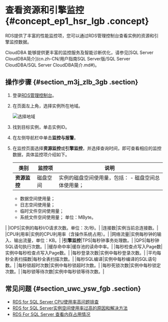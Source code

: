 # 查看资源和引擎监控 {#concept_ep1_hsr_lgb .concept}

RDS提供了丰富的性能监控项，您可以通过RDS管理控制台查看实例的资源和引擎监控数据。

CloudDBA 能够提供更丰富的监控服务及智能诊断优化，请参见[SQL Server CloudDBA简介](cn.zh-CN/用户指南SQL Server版/SQL Server CloudDBA/SQL Server CloudDBA简介.md#)。

## 操作步骤 {#section_m3j_zlb_3gb .section}

1.  登录[RDS管理控制台](https://rds.console.aliyun.com/)。
2.  在页面左上角，选择实例所在地域。

    ![选择地域](http://static-aliyun-doc.oss-cn-hangzhou.aliyuncs.com/assets/img/7814/154752207336543_zh-CN.png)

3.  找到目标实例，单击实例ID。
4.  在左侧导航栏中单击**监控与报警**。
5.  在监控页面选择**资源监控**或**引擎监控**，并选择查询时间，即可查看相应的监控数据，具体监控项介绍如下。

    |类别|监控项|说明|
    |--|---|--|
    |**资源监控**|磁盘空间|实例的磁盘空间使用量，包括：    -   磁盘空间总体使用量；
    -   数据空间使用量；
    -   日志空间使用量；
    -   临时文件空间使用量；
    -   系统文件空间使用量；
单位：MByte。

|
    |IOPS|实例的每秒I/O请求次数。单位：次/秒。|
    |连接数|实例当前总连接数。|
    |CPU利用率|实例的CPU利用率（含操作系统占用）。|
    |网络流量|实例每秒钟的输入、输出流量，单位：KB。|
    |**引擎监控**|TPS|每秒钟事务处理数。|
    |QPS|每秒钟SQL语句执行次数。|
    |缓存命中率|缓存池的读命中率。|
    |每秒检查点写入Page数|实例中每秒检查点写入Page数。|
    |每秒登录次数|实例中每秒登录次数。|
    |平均每秒全表扫描数|每秒全表扫描次数。|
    |每秒SQL编译|实例中每秒编译的SQL语句数。|
    |每秒锁超时次数|实例中每秒锁超时次数。|
    |每秒死锁次数|实例中每秒锁定次数。|
    |每秒锁等待次数|实例中每秒锁等待次数。|


## 常见问题 {#section_uwc_ysw_fgb .section}

-   [RDS for SQL Server CPU使用率高问题排查](https://help.aliyun.com/knowledge_detail/50897.html)
-   [RDS for SQL Server实例空间使用率过高的原因和解决方法](https://help.aliyun.com/knowledge_detail/50929.html)
-   [RDS For SQL Server 查看内存占用情况](https://help.aliyun.com/knowledge_detail/41797.html)

